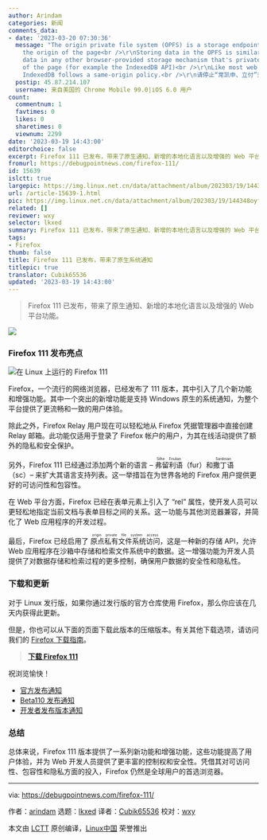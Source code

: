 ```yaml
---
author: Arindam
categories: 新闻
comments_data:
- date: '2023-03-20 07:30:36'
  message: "The origin private file system (OPFS) is a storage endpoint private to
    the origin of the page<br />\r\nStoring data in the OPFS is similar to storing
    data in any other browser-provided storage mechanism that's private to the origin
    of the page (for example the IndexedDB API)<br />\r\nLike most web storage solutions,
    IndexedDB follows a same-origin policy.<br />\r\n请停止“常凯申、立付”式翻译。"
  postip: 45.87.214.107
  username: 来自美国的 Chrome Mobile 99.0|iOS 6.0 用户
count:
  commentnum: 1
  favtimes: 0
  likes: 0
  sharetimes: 0
  viewnum: 2299
date: '2023-03-19 14:43:00'
editorchoice: false
excerpt: Firefox 111 已发布，带来了原生通知、新增的本地化语言以及增强的 Web 平台功能。
fromurl: https://debugpointnews.com/firefox-111/
id: 15639
islctt: true
largepic: https://img.linux.net.cn/data/attachment/album/202303/19/144348oyfh999yy292f0f9.jpg
url: /article-15639-1.html
pic: https://img.linux.net.cn/data/attachment/album/202303/19/144348oyfh999yy292f0f9.jpg.thumb.jpg
related: []
reviewer: wxy
selector: lkxed
summary: Firefox 111 已发布，带来了原生通知、新增的本地化语言以及增强的 Web 平台功能。
tags:
- Firefox
thumb: false
title: Firefox 111 已发布，带来了原生系统通知
titlepic: true
translator: Cubik65536
updated: '2023-03-19 14:43:00'
---
```



> 
> Firefox 111 已发布，带来了原生通知、新增的本地化语言以及增强的 Web 平台功能。
> 
> 
> 


![](https://img.linux.net.cn/data/attachment/album/202303/19/144348oyfh999yy292f0f9.jpg)


### Firefox 111 发布亮点


![在 Linux 上运行的 Firefox 111](https://img.linux.net.cn/data/attachment/album/202303/19/144419jtbffdssydtdtttr.jpg)


Firefox，一个流行的网络浏览器，已经发布了 111 版本，其中引入了几个新功能和增强功能。其中一个突出的新增功能是支持 Windows 原生的系统通知，为整个平台提供了更流畅和一致的用户体验。


除此之外，Firefox Relay 用户现在可以轻松地从 Firefox 凭据管理器中直接创建 Relay 邮箱。此功能仅适用于登录了 Firefox 帐户的用户，为其在线活动提供了额外的隐私和安全保护。


另外，Firefox 111 已经通过添加两个新的语言 – <ruby> 弗留利语 <rt>  Silhe Friulian </rt></ruby>（fur）和 <ruby> 撒丁语 <rt>  Sardinian </rt></ruby>（sc）– 来扩大其语言支持列表。这一举措旨在为世界各地的 Firefox 用户提供更好的可访问性和包容性。


在 Web 平台方面，Firefox 已经在表单元素上引入了 “rel” 属性，使开发人员可以更轻松地指定当前文档与表单目标之间的关系。这一功能与其他浏览器兼容，并简化了 Web 应用程序的开发过程。


最后，Firefox 已经启用了 <ruby> 原点私有文件系统访问 <rt>  origin private file system access </rt></ruby>，这是一种新的存储 API，允许 Web 应用程序在沙箱中存储和检索文件系统中的数据。这一增强功能为开发人员提供了对数据存储和检索过程的更多控制，确保用户数据的安全性和隐私性。


### 下载和更新


对于 Linux 发行版，如果你通过发行版的官方仓库使用 Firefox，那么你应该在几天内获得此更新。


但是，你也可以从下面的页面下载此版本的压缩版本。有关其他下载选项，请访问我们的 [Firefox 下载指南](https://www.debugpoint.com/download-firefox/)。



> 
> **[下载 Firefox 111](https://ftp.mozilla.org/pub/firefox/releases/111.0/)**
> 
> 
> 


祝浏览愉快！


* [官方发布通知](https://www.mozilla.org/en-US/firefox/111.0/releasenotes/)
* [Beta110 发布通知](https://www.mozilla.org/en-US/firefox/111.0beta/releasenotes/)
* [开发者发布版本通知](https://developer.mozilla.org/en-US/docs/Mozilla/Firefox/Releases/111)


### 总结


总体来说，Firefox 111 版本提供了一系列新功能和增强功能，这些功能提高了用户体验，并为 Web 开发人员提供了更丰富的控制权和安全性。凭借其对可访问性、包容性和隐私方面的投入，Firefox 仍然是全球用户的首选浏览器。




---


via: <https://debugpointnews.com/firefox-111/>


作者：[arindam](https://debugpointnews.com/author/dpicubegmail-com/) 选题：[lkxed](https://github.com/lkxed/) 译者：[Cubik65536](https://github.com/Cubik65536) 校对：[wxy](https://github.com/wxy)


本文由 [LCTT](https://github.com/LCTT/TranslateProject) 原创编译，[Linux中国](https://linux.cn/) 荣誉推出